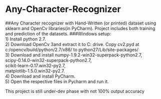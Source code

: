 # Any-Character-Recognizer
##Any Character recognizer with Hand-Written (or printed) dataset using sklearn and OpenCv libraries(in PyCharm). Project includes both training and prediction of the datasets.
###Windows setup:<br>
      1)	Install python 2.7.<br>
      2)	Download OpenCv 3and extract it to C: drive. Copy cv2.pyd at c:/opencv/build/python/2.7/x86/   to python27/Lib/site-packages/<br>
      3)	Download and install
                  numpy-1.9.2-win32-superpack-python2.7,<br>
                  scipy-0.14.0-win32-superpack-python2.7,<br>
                  scikit-learn-0.17.win32-py2.7,<br>
                  matplotlib-1.5.0.win32-py2.7.<br>
      4)	Download and install PyCharm.<br>
      5)	Open the respective files in Pycharm and run it.<br>

This project is still under-dev phase with not 100% output accuracy
